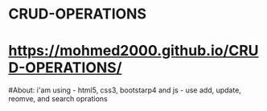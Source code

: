 # CRUD-OPERATIONS
# https://mohmed2000.github.io/CRUD-OPERATIONS/
#About:
i'am using - html5, css3, bootstarp4 and js -
use add, update, reomve, and search oprations
